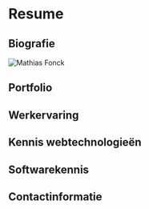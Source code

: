 # Resume
## Biografie
![Mathias Fonck](https://nl.gravatar.com/userimage/61446368/43354f6461a6ca9c010df56f6764f28c?size=200)
## Portfolio
## Werkervaring
## Kennis webtechnologieën
## Softwarekennis
## Contactinformatie